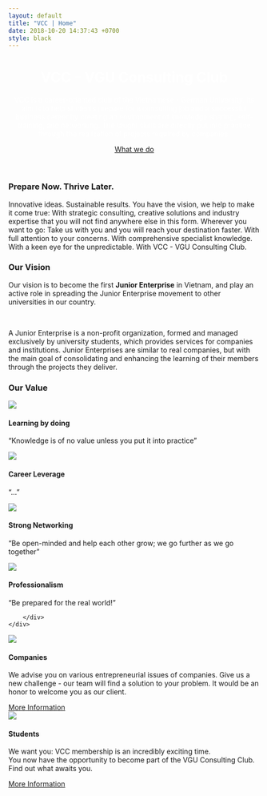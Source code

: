 ```yaml
---
layout: default
title: "VCC | Home"
date: 2018-10-20 14:37:43 +0700
style: black
---
```


<!-- Cover -->
<header class="masthead" style="backgound-image: url('{{ '/images/patrick-tomasso-unsplash.jpg' | relative_url }}')">
    <!-- <div class="overlay">
        <img src="{{ '/images/patrick-tomasso-unsplash.jpg' | relative_url }}"/>
    </div> -->
    <div class="container">
        <div class="col-lg-8 col-md-10 mr-auto">
            <div class="site-heading">
                <h1 class="display-3" style="color: #fff;">VCC - VGU Consulting Club</h1>
                <p class="lead" style="color: #fff;">VCC is a career-oriented club of the Vietnamese - German University. Its aim is to help students prepare for a consulting job and a successful business career by creating an environment of knowledge sharing, self-training, and networking. The taught skills are directly put into practice through the realization of projects required by companies. </p>
                <a href="" class="btn btn-black">What we do</a>
            </div>
        </div>
    </div>
</header>

<!-- Modal -->
<div class="row spacing">
    <div class="col-lg-8 text-center mx-auto">
        <h3>Prepare Now. Thrive Later.</h3>
        <p>Innovative ideas. Sustainable results. You have the vision, we help to make it come true: With strategic consulting, creative solutions and industry expertise that you will not find anywhere else in this form. Wherever you want to go: Take us with you and you will reach your destination faster. With full attention to your concerns. With comprehensive specialist knowledge. With a keen eye for the unpredictable. With VCC - VGU Consulting Club.</p>
    </div>
</div>

<!-- Vision -->
<div class="row spacing bg-grey">
    <div class="col-lg-8 text-center mx-auto">
        <h3>Our Vision</h3>
        <p>Our vision is to become the first <strong>Junior Enterprise</strong> in Vietnam, and play an active role in spreading the Junior Enterprise movement to other universities in our country.</p> <br>
        <p>A Junior Enterprise is a non-profit organization, formed and managed exclusively by university students, which provides services for companies and institutions. Junior Enterprises are similar to real companies, but with the main goal of consolidating and enhancing the learning of their members through the projects they deliver.</p>
    </div>
</div>

<!-- Values -->
<div class="container spacing">
    <div class="col-lg-8 text-center mx-auto">
        <h3>Our Value</h3>
    </div>
    <div class="row">
        <div class="col-md-3">
            <div class="card md-3">
                <img src="{{ '/images/Learning by Doing green.png' | relative_url }}" class="card-img-top-100">
                <div class="card-body text-center">
                    <h4>Learning by doing</h4>
                    <p class="card-text">“Knowledge is of no value unless you put it into practice”</p>
                </div>
            </div>
        </div>
        <div class="col-md-3">
            <div class="card md-3">
                <img src="{{ '/images/Career Leverage green.png' | relative_url }}" class="card-img-top-100">
                <div class="card-body text-center">
                    <h4>Career Leverage</h4>
                    <p class="card-text">“...”</p>
                </div>
            </div>
        </div>
        <div class="col-md-3">
            <div class="card md-3">
                <img src="{{ '/images/Networking green.png' | relative_url }}" class="card-img-top-100">
                <div class="card-body text-center">
                    <h4>Strong Networking</h4>
                    <p class="card-text">“Be open-minded and help each other grow; we go further as we go together”</p>
                </div>
            </div>
        </div>
        <div class="col-md-3">
            <div class="card md-3">
                <img src="{{ '/images/Professionalism green.png' | relative_url }}" class="card-img-top-100">
                <div class="card-body text-center">
                    <h4>Professionalism</h4>
                    <p class="card-text">“Be prepared for the real world!”</p>
                </div>
            </div>
            
        </div>
    </div>


</div>

<!-- Companies and students -->
<div class="row spacing">
    <div class="col-md-6">
        <div class="card md-6">
            <img src="{{ '/images/Link Companies.jpg' | relative_url }}" class="card-img-top">
            <div class="card-body bg-grey">
                <h4>Companies</h4>
                <p class="card-text">We advise you on various entrepreneurial issues of companies. Give us a new challenge - our team will find a solution to your problem. It would be an honor to welcome you as our client.</p>
                <a href="" class="btn btn-black">More Information</a>
            </div>
        </div>
    </div>
    <div class="col-md-6">
        <div class="card md-6">
            <img src="{{ '/images/Link Students.jpg' | relative_url }}" class="card-img-top">
            <div class="card-body bg-grey">
                <h4>Students</h4>
                <p class="card-text">We want you: VCC membership is an incredibly exciting time. <br>
                You now have the opportunity to become part of the VGU Consulting Club. Find out what awaits you.</p>
                <a href="" class="btn btn-black">More Information</a>
            </div>
        </div>
    </div>
</div>






